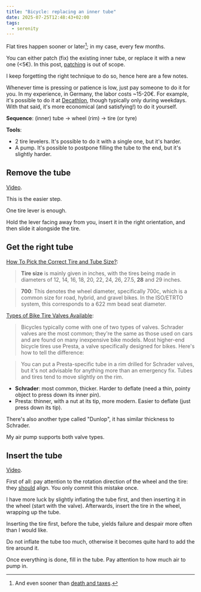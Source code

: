 ```yaml
---
title: "Bicycle: replacing an inner tube"
date: 2025-07-25T12:48:43+02:00
tags:
  - serenity
---
```


Flat tires happen sooner or later[^1]; in my case, every few months.

You can either patch (fix) the existing inner tube, or replace it with a new one
(<5€). In this post, [patching](https://www.youtube.com/watch?v=T0F_hibWHlU) is
out of scope.

I keep forgetting the right technique to do so, hence here are a few notes.

Whenever time is pressing or patience is low, just pay someone to do it for you.
In my experience, in Germany, the labor costs ~15-20€. For example, it's
possible to do it at [Decathlon](https://www.decathlon.de/), though typically
only during weekdays. With that said, it's more economical (and satisfying!) to
do it yourself.

**Sequence**: (inner) tube -> wheel (rim) -> tire (or tyre)

**Tools**:

- 2 tire levelers. It's possible to do it with a single one, but it's harder.
- A pump. It's possible to postpone filling the tube to the end, but it's
  slightly harder.

## Remove the tube

[Video](https://www.youtube.com/shorts/YpP9qi5fawU).

This is the easier step.

One tire lever is enough.

Hold the lever facing away from you, insert it in the right orientation, and
then slide it alongside the tire.

## Get the right tube

[How To Pick the Correct Tire and Tube Size?](https://www.insportline.eu/advisor/168-how-to-pick-the-correct-tire-and-tube-size):

> **Tire size** is mainly given in inches, with the tires being made in diameters of 12, 14, 16, 18, 20, 22, 24, 26, 27.5, **28** and 29 inches.

> **700**: This denotes the wheel diameter, specifically 700c, which is a common
> size for road, hybrid, and gravel bikes. In the ISO/ETRTO system, this
> corresponds to a 622 mm bead seat diameter.

[Types of Bike Tire Valves Available](https://www.bicycling.com/repair/a20048610/the-difference-between-a-schrader-valve-and-a-presta/):

> Bicycles typically come with one of two types of valves. Schrader valves are
> the most common; they're the same as those used on cars and are found on many
> inexpensive bike models. Most higher-end bicycle tires use Presta, a valve
> specifically designed for bikes. Here's how to tell the difference:

> You can put a Presta-specific tube in a rim drilled for Schrader valves, but
> it's not advisable for anything more than an emergency fix. Tubes and tires
> tend to move slightly on the rim.

- **Schrader**: most common, thicker. Harder to deflate (need a thin, pointy
  object to press down its inner pin).
- Presta: thinner, with a nut at its tip, more modern. Easier to deflate (just
  press down its tip).

There's also another type called "Dunlop", it has similar thickness to
Schrader.

My air pump supports both valve types.

## Insert the tube

[Video](https://www.youtube.com/watch?v=tnP6coXzbLY).

First of all: pay attention to the rotation direction of the wheel and the tire:
they
[should](https://www.reddit.com/r/bikewrench/comments/q61zqa/how_much_does_the_rotation_direction_matter_in/)
align. You only commit this mistake once.

I have more luck by slightly inflating the tube first, and then inserting it in
the wheel (start with the valve). Afterwards, insert the tire in the wheel,
wrapping up the tube.

Inserting the tire first, before the tube, yields failure and despair more often
than I would like.

Do not inflate the tube too much, otherwise it becomes quite hard to add the
tire around it.

Once everything is done, fill in the tube. Pay attention to how much air to pump
in.

[^1]: And even sooner than [death and taxes](https://en.wikipedia.org/wiki/Meet_Joe_Black).
